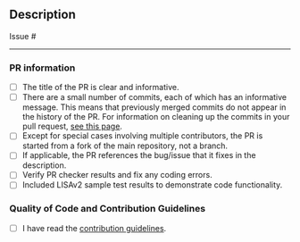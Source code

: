 <!-- DO NOT DELETE THIS TEMPLATE -->

## Description

Issue # <!-- if any -->
<!--
Please add an informative description that covers that changes made by the pull request.
This checklist is used to make sure that common issues in a pull request are addressed.
This will expedite the process of getting your pull request merged and avoid extra work on your part to fix issues discovered during the review process.
-->

---

### PR information
- [ ] The title of the PR is clear and informative.
- [ ] There are a small number of commits, each of which has an informative message. This means that previously merged commits do not appear in the history of the PR. For information on cleaning up the commits in your pull request, [see this page](https://github.com/Azure/azure-powershell/blob/master/documentation/development-docs/cleaning-up-commits.md).
- [ ] Except for special cases involving multiple contributors, the PR is started from a fork of the main repository, not a branch.
- [ ] If applicable, the PR references the bug/issue that it fixes in the description.
- [ ] Verify PR checker results and fix any coding errors.
- [ ] Included LISAv2 sample test results to demonstrate code functionality.

### Quality of Code and Contribution Guidelines
- [ ] I have read the [contribution guidelines](https://github.com/LIS/LISAv2/blob/master/.github/CONTRIBUTING.md).
